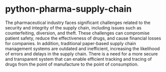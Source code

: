 # python-pharma-supply-chain
The pharmaceutical industry faces significant challenges related to the security and integrity of the supply chain, including issues such as counterfeiting, diversion, and theft. These challenges can compromise patient safety, reduce the effectiveness of drugs, and cause financial losses for companies. In addition, traditional paper-based supply chain management systems are outdated and inefficient, increasing the likelihood of errors and delays in the supply chain. There is a need for a more secure and transparent system that can enable efficient tracking and tracing of drugs from the point of manufacture to the point of consumption.

